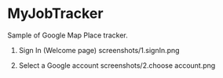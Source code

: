 # MyJobTracker

Sample of Google Map Place tracker.
1. Sign In (Welcome page) 
screenshots/1.signIn.png

2. Select a Google account
screenshots/2.choose account.png
